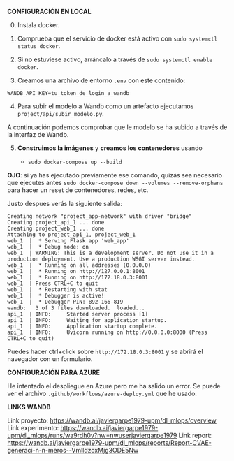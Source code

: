 **CONFIGURACIÓN EN LOCAL**

0. Instala docker.

1. Comprueba que el servicio de docker está activo con `sudo systemctl status docker`.

2. Si no estuviese activo, arráncalo a través de `sudo systemctl enable docker`.

3. Creamos una archivo de entorno `.env` con este contenido:

`WANDB_API_KEY=tu_token_de_login_a_wandb`

4. Para subir el modelo a Wandb como un artefacto ejecutamos `project/api/subir_modelo.py`.

A continuación podemos comprobar que le modelo se ha subido a través de la interfaz de Wandb.


5. **Construimos la imágenes** y **creamos los contenedores** usando 
    
    - `sudo docker-compose up --build`

**OJO**: si ya has ejecutado previamente ese comando, quizás sea necesario que ejecutes antes `sudo docker-compose down --volumes --remove-orphans` para hacer un reset de contenedores, redes, etc.

Justo despues verás la siguiente salida:

```
Creating network "project_app-network" with driver "bridge"
Creating project_api_1 ... done
Creating project_web_1 ... done
Attaching to project_api_1, project_web_1
web_1  |  * Serving Flask app 'web_app'
web_1  |  * Debug mode: on
web_1  | WARNING: This is a development server. Do not use it in a production deployment. Use a production WSGI server instead.
web_1  |  * Running on all addresses (0.0.0.0)
web_1  |  * Running on http://127.0.0.1:8001
web_1  |  * Running on http://172.18.0.3:8001
web_1  | Press CTRL+C to quit
web_1  |  * Restarting with stat
web_1  |  * Debugger is active!
web_1  |  * Debugger PIN: 892-166-819
wandb:   3 of 3 files downloaded.  loaded...
api_1  | INFO:     Started server process [1]
api_1  | INFO:     Waiting for application startup.
api_1  | INFO:     Application startup complete.
api_1  | INFO:     Uvicorn running on http://0.0.0.0:8000 (Press CTRL+C to quit)
```

Puedes hacer ctrl+click sobre `http://172.18.0.3:8001` y se abrirá el navegador con un formulario.


**CONFIGURACIÓN PARA AZURE**

He intentado el despliegue en Azure pero me ha salido un error. Se puede ver el archivo `.github/workflows/azure-deploy.yml` que he usado.

**LINKS WANDB**

Link proyecto: https://wandb.ai/javiergarpe1979-upm/dl_mlops/overview
Link experimento: https://wandb.ai/javiergarpe1979-upm/dl_mlops/runs/wa9rdh0v?nw=nwuserjaviergarpe1979
Link report: https://wandb.ai/javiergarpe1979-upm/dl_mlops/reports/Report-CVAE-generaci-n-n-meros--VmlldzoxMjg3ODE5Nw 